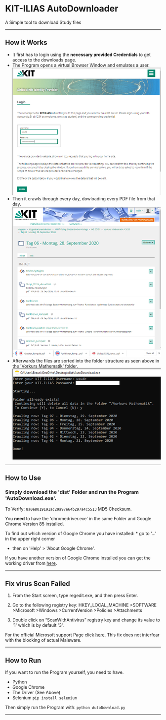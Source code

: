 # KIT-ILIAS AutoDownloader
 A Simple tool to download Study files 
 
___

## How it Works

  * It first has to login using the **necessary provided Credentials** to get access to the downloads page.
  * The Program opens a virtual Browser Window and emulates a user.
    ![alt text](https://github.com/BertilBraun/KIT-ILIAS_AutoDownloader/raw/master/Images/Login.png "Login Example")
  * Then it crawls through every day, dowloading every PDF file from that day.
    ![alt text](https://github.com/BertilBraun/KIT-ILIAS_AutoDownloader/raw/master/Images/Downloading.png "Downloading Example")
  * Afterwards the files are sorted into the folder structure as seen above in the 'Vorkurs Mathematik' folder.
    ![alt text](https://github.com/BertilBraun/KIT-ILIAS_AutoDownloader/raw/master/Images/Done.png "Sorting Example")

___

## How to Use

 ### Simply download the 'dist' Folder and run the Program 'AutoDownload.exe'.
 To Verify: `8a0e8019191ac29a97e64b297a4c5513` MD5 Checksum.
 
 You **need** to have the 'chromedriver.exe' in the same Folder and Google Chrome Version 85 installed.
 
 To find out which version of Google Chrome you have installed:  * go to '...' in the upper right corner
  * then on 'Help' > 'About Google Chrome'.
  
 If you have another version of Google Chrome installed you can get the working driver from [here](https://chromedriver.chromium.org/downloads).
 
___
## Fix virus Scan Failed

1. From the Start screen, type regedit.exe, and then press Enter.

2. Go to the following registry key:
HKEY_LOCAL_MACHINE >SOFTWARE >Microsoft >Windows >CurrentVersion >Policies >Attachments

3. Double click on “ScanWithAntivirus” registry key and change its value to '1' which is by default '3'.

For the official Microsoft support Page click [here](https://support.microsoft.com/en-us/help/883260/information-about-the-attachment-manager-in-microsoft-windows).
This fix does not interfear with the blocking of actual Maleware.

___
## How to Run

 If you want to run the Program yourself, you need to have.
 
  * Python
  * Google Chrome
  * The Driver (See Above)
  * Selenium `pip install selenium`
  
 Then simply run the Program with:
 `python AutoDownload.py`
  
___
